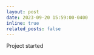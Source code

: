 ```yaml
---
layout: post
date: 2023-09-20 15:59:00-0400
inline: true
related_posts: false
---
```


Project started
